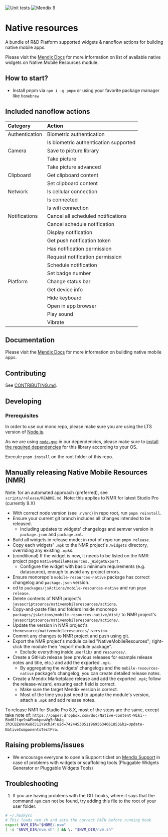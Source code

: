 ![Unit tests](https://github.com/mendix/native-widgets/actions/workflows/UnitTests.yml/badge.svg?branch=main)
![Mendix 9](https://img.shields.io/badge/mendix-9.0.5-brightgreen.svg)

# Native resources

A bundle of R&D Platform supported widgets & nanoflow actions for building native mobile apps.

Please visit the [Mendix Docs](https://docs.mendix.com/appstore/modules/native-mobile-resources) for more information on list of available native
widgets on Native Mobile Resources module.

## How to start?

-   Install pnpm via `npm i -g pnpm` or using your favorite package manager like `homebrew`

## Included nanoflow actions

| Category       | Action                                |
| :------------- | :------------------------------------ |
| Authentication | Biometric authentication              |
|                | Is biometric authentication supported |
| Camera         | Save to picture library               |
|                | Take picture                          |
|                | Take picture advanced                 |
| Clipboard      | Get clipboard content                 |
|                | Set clipboard content                 |
| Network        | Is cellular connection                |
|                | Is connected                          |
|                | Is wifi connection                    |
| Notifications  | Cancel all scheduled notifications    |
|                | Cancel schedule notification          |
|                | Display notification                  |
|                | Get push notification token           |
|                | Has notification permission           |
|                | Request notification permission       |
|                | Schedule notification                 |
|                | Set badge number                      |
| Platform       | Change status bar                     |
|                | Get device info                       |
|                | Hide keyboard                         |
|                | Open in app browser                   |
|                | Play sound                            |
|                | Vibrate                               |

## Documentation

Please visit the [Mendix Docs](https://docs.mendix.com/refguide/native-mobile) for more information on building native
mobile apps.

## Contributing

See [CONTRIBUTING.md](https://github.com/mendix/native-widgets/blob/master/CONTRIBUTING.md).

## Developing

### Prerequisites

In order to use our mono repo, please make sure you are using the LTS version of [Node.js](https://nodejs.org/en/download/).

As we are using [`node-gyp`](https://github.com/nodejs/node-gyp) in our dependencies, please make sure to [install the required dependencies](https://github.com/nodejs/node-gyp#installation) for this library according to your OS.

Execute `pnpm install` on the root folder of this repo.

## Manually releasing Native Mobile Resources (NMR)

Note: for an automated approach (preferred), see `scripts/release/README.md`.
Note: this applies to NMR for latest Studio Pro (currently 9.X)

-   With correct node version (see `.nvmrc`) in repo root, run `pnpm reinstall`.
-   Ensure your current git branch includes all changes intended to be released.
    -   Including updates to widgets' changelogs and semver version in `package.json` and `package.xml`.
-   Build all widgets in release mode; in root of repo run `pnpm release`.
-   Copy each widgets' `.mpk` to the NMR project's `/widgets` directory, overriding any existing `.mpk`s.
-   (conditional) If the widget is new, it needs to be listed on the NMR project page `NativeModileResources._WidgetExport`.
    -   Configure the widget with basic minimum requirements (e.g. datasource), enough to avoid any project errors.
-   Ensure monorepo's `mobile-resources-native` package has correct changelog and `package.json` version.
-   cd to `packages/jsActions/mobile-resources-native` and run `pnpm release`.
-   Delete contents of NMR project's `javascriptsource/nativemobileresources/actions`.
-   Copy-and-paste files and folders inside monorepo `packages/jsActions/mobile-resources-native/dist/` to NMR project's `javascriptsource/nativemobileresources/actions/`.
-   Update the version in NMR project's `themesource/nativemobileresources/.version`.
-   Commit any changes to NMR project and push using git.
-   Export the NMR project's module called "NativeMobileResources"; right-click the module then "export module package".
    -   Exclude everything inside `userlib/` and `resources/`.
-   Create a GitHub release (see previous releases for example release notes and title, etc.) and add the exported `.mpk`.
    -   By aggregating the widgets' changelogs and the `mobile-resources-native` package's changelog, you can create detailed release notes.
-   Create a Mendix Marketplace release and add the exported `.mpk`; follow the release-wizard, ensuring each field is correct.
    -   Make sure the target Mendix version is correct.
    -   Most of the time you just need to update the module's version, attach a `.mpk` and add release notes.

To release NMR for Studio Pro 8.X, most of the steps are the same, except take note of: `https://paper.dropbox.com/doc/Native-Content-Wiki--Bbd0Jfqo9nAEbmkpowVg5n3bAg-3h3CBZeVHXw8dJ1IY9xhJ#:uid=742445305119695634661853&h2=Update-NativeComponentsTestPro`.

## Raising problems/issues

-   We encourage everyone to open a Support ticket on [Mendix Support](https://support.mendix.com) in case of problems with widgets or scaffolding tools (Pluggable Widgets Generator or Pluggable Widgets Tools)

## Troubleshooting

1. If you are having problems with the GIT hooks, where it says that the command `npm` can not be found, try adding this file to the root of your user folder.

```bash
# ~/.huskyrc
# This loads nvm.sh and sets the correct PATH before running hook
export NVM_DIR="$HOME/.nvm"
[ -s "$NVM_DIR/nvm.sh" ] && \. "$NVM_DIR/nvm.sh"
```